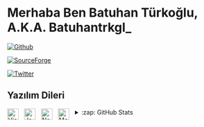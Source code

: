 # Merhaba Ben Batuhan Türkoğlu, A.K.A. Batuhantrkgl_
 
<a href="https://github.com/batuhantrkgl" target="_blank"><img src="https://img.shields.io/github/followers/batuhantrkgl?style=social" alt="Github"></a>
 
<a href="https://sourceforge.net/projects/batuhan-s-builds" target="_blank"><img src="https://img.shields.io/sourceforge/dt/batuhan-s-builds?label=SourceForge%20Downloads" alt="SourceForge"></a>
 
<a href="https://twitter.com/batuhantrkgl" target="_blank"><img src="https://img.shields.io/twitter/url?label=Follow%20On%20Twitter%21&style=social&url=https%3A%2F%2Ftwitter.com%2Fbatuhantrkgl" alt="Twitter"></a>

## Yazılım Dileri


<img align="left" alt="Visual Studio Code" width="26px" src="https://cdn.jsdelivr.net/gh/devicons/devicon/icons/vscode/vscode-original.svg" style="padding-right:10px;" />
<img align="left" alt="JavaScript" width="26px" src="https://cdn.jsdelivr.net/gh/devicons/devicon/icons/javascript/javascript-original.svg" style="padding-right:10px;"/>
<img align="left" alt="Node.js" width="26px" src="https://cdn.jsdelivr.net/gh/devicons/devicon/icons/nodejs/nodejs-original.svg" style="padding-right:10px;" />
<img align="left" alt="MongoDB" width="26px" src="https://cdn.jsdelivr.net/gh/devicons/devicon/icons/mongodb/mongodb-original.svg" style="padding-right:10px;" />

<details>
  <summary>:zap: GitHub Stats</summary>

  <img align="left" alt="Batuhan's GitHub Stats" src="https://github-readme-stats.vercel.app/api?username=Batuhantrkgl&show_icons=true&hide_border=false&title_color=ff652f&icon_color=FFE400&bg_color=09131B&text_color=ffffff&border_color=0c1a25" />

</details>
